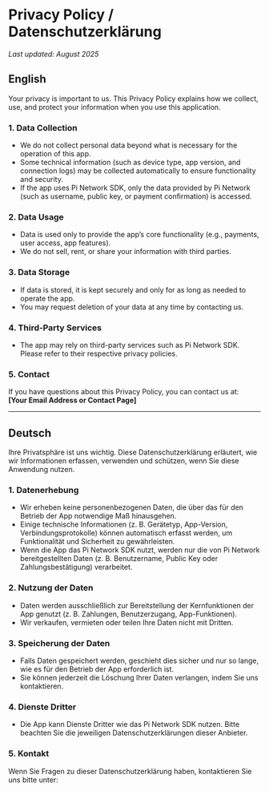 # Privacy Policy / Datenschutzerklärung

_Last updated: August 2025_

## English

Your privacy is important to us. This Privacy Policy explains how we collect, use, and protect your information when you use this application.

### 1. Data Collection
- We do not collect personal data beyond what is necessary for the operation of this app.  
- Some technical information (such as device type, app version, and connection logs) may be collected automatically to ensure functionality and security.  
- If the app uses Pi Network SDK, only the data provided by Pi Network (such as username, public key, or payment confirmation) is accessed.

### 2. Data Usage
- Data is used only to provide the app’s core functionality (e.g., payments, user access, app features).  
- We do not sell, rent, or share your information with third parties.  

### 3. Data Storage
- If data is stored, it is kept securely and only for as long as needed to operate the app.  
- You may request deletion of your data at any time by contacting us.  

### 4. Third-Party Services
- The app may rely on third-party services such as Pi Network SDK. Please refer to their respective privacy policies.  

### 5. Contact
If you have questions about this Privacy Policy, you can contact us at:  
**[Your Email Address or Contact Page]**

---

## Deutsch

Ihre Privatsphäre ist uns wichtig. Diese Datenschutzerklärung erläutert, wie wir Informationen erfassen, verwenden und schützen, wenn Sie diese Anwendung nutzen.

### 1. Datenerhebung
- Wir erheben keine personenbezogenen Daten, die über das für den Betrieb der App notwendige Maß hinausgehen.  
- Einige technische Informationen (z. B. Gerätetyp, App-Version, Verbindungsprotokolle) können automatisch erfasst werden, um Funktionalität und Sicherheit zu gewährleisten.  
- Wenn die App das Pi Network SDK nutzt, werden nur die von Pi Network bereitgestellten Daten (z. B. Benutzername, Public Key oder Zahlungsbestätigung) verarbeitet.

### 2. Nutzung der Daten
- Daten werden ausschließlich zur Bereitstellung der Kernfunktionen der App genutzt (z. B. Zahlungen, Benutzerzugang, App-Funktionen).  
- Wir verkaufen, vermieten oder teilen Ihre Daten nicht mit Dritten.  

### 3. Speicherung der Daten
- Falls Daten gespeichert werden, geschieht dies sicher und nur so lange, wie es für den Betrieb der App erforderlich ist.  
- Sie können jederzeit die Löschung Ihrer Daten verlangen, indem Sie uns kontaktieren.  

### 4. Dienste Dritter
- Die App kann Dienste Dritter wie das Pi Network SDK nutzen. Bitte beachten Sie die jeweiligen Datenschutzerklärungen dieser Anbieter.  

### 5. Kontakt
Wenn Sie Fragen zu dieser Datenschutzerklärung haben, kontaktieren Sie uns bitte unter:  
